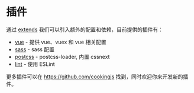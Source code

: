 # 插件

通过 [extends](configuration.html#extends) 我们可以引入额外的配置和依赖，目前提供的插件有：

- [vue](https://github.com/cookingjs/cooking-vue) - 提供 vue、vuex 和 vue 相关配置
- [sass](https://github.com/cookingjs/cooking-sass) - sass 配置
- [postcss](https://github.com/cookingjs/cooking-postcss) - postcss-loader, 内置 cssnext
- [lint](https://github.com/cookingjs/cooking-lint) - 使用 ESLint

更多插件可以在 https://github.com/cookingjs 找到，同时欢迎你来开发新的插件。